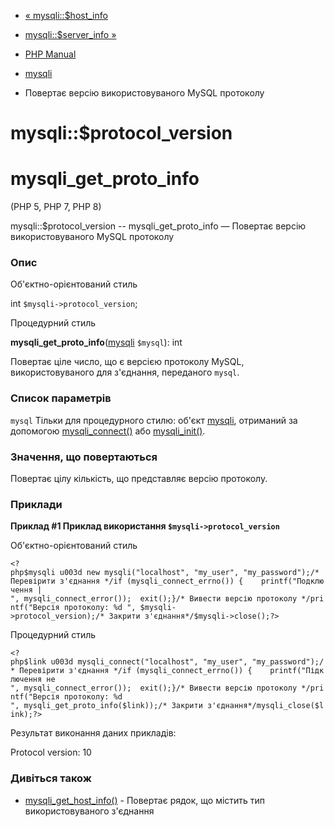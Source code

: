 - [« mysqli::$host_info](mysqli.get-host-info.md)
- [mysqli::$server_info »](mysqli.get-server-info.md)

- [PHP Manual](index.md)
- [mysqli](class.mysqli.md)
- Повертає версію використовуваного MySQL протоколу

# mysqli::$protocol_version

# mysqli_get_proto_info

(PHP 5, PHP 7, PHP 8)

mysqli::$protocol_version -- mysqli_get_proto_info — Повертає версію
використовуваного MySQL протоколу

### Опис

Об'єктно-орієнтований стиль

int `$mysqli->protocol_version`;

Процедурний стиль

**mysqli_get_proto_info**([mysqli](class.mysqli.md) `$mysql`): int

Повертає ціле число, що є версією протоколу MySQL,
використовуваного для з'єднання, переданого `mysql`.

### Список параметрів

`mysql`
Тільки для процедурного стилю: об'єкт [mysqli](class.mysqli.md),
отриманий за допомогою [mysqli_connect()](function.mysqli-connect.md)
або [mysqli_init()](mysqli.init.md).

### Значення, що повертаються

Повертає цілу кількість, що представляє версію протоколу.

### Приклади

**Приклад #1 Приклад використання `$mysqli->protocol_version`**

Об'єктно-орієнтований стиль

` <?php$mysqli u003d new mysqli("localhost", "my_user", "my_password");/* Перевірити з'єднання */if (mysqli_connect_errno()) {    printf("Подключення |
", mysqli_connect_error());  exit();}/* Вивести версію протоколу */printf("Версія протоколу: %d
", $mysqli->protocol_version);/* Закрити з'єднання*/$mysqli->close();?> `

Процедурний стиль

` <?php$link u003d mysqli_connect("localhost", "my_user", "my_password");/* Перевірити з'єднання */if (mysqli_connect_errno()) {    printf("Підключення не 
", mysqli_connect_error());  exit();}/* Вивести версію протоколу */printf("Версія протоколу: %d
", mysqli_get_proto_info($link));/* Закрити з'єднання*/mysqli_close($link);?> `

Результат виконання даних прикладів:

Protocol version: 10

### Дивіться також

- [mysqli_get_host_info()](mysqli.get-host-info.md) - Повертає
рядок, що містить тип використовуваного з'єднання
